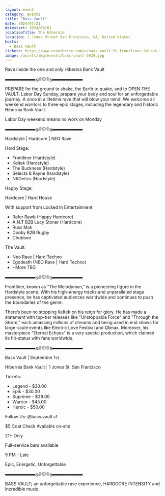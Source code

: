 ```yaml
---
layout: event
category: events
title: "Bass Vault"
date: 2024/07/21
datestart: 2024/09/01
locationTitle: The Hibernia
location: 1 Jones Street San Francisco, CA, United States
hosts:
  - Bass Vault
tickets: https://www.eventbrite.com/e/bass-vault-ft-frontliner-keltek-tickets-947591470597
image: /assets/img/events/bass-vault-2024.jpg
---
```


Rave inside the one and only Hibernia Bank Vault

▬▬▬▬▬▬▬ஜ۩۞۩ஜ▬▬▬▬▬▬▬

PREPARE for the ground to shake, the Earth to quake, and to OPEN THE VAULT. Labor Day Sunday, prepare your body and soul for an unforgettable journey. A once in a lifetime rave that will blow your mind. We welcome all weekend warriors to three epic stages, including the legendary and historic Hibernia Bank Vault.

Labor Day weekend means no work on Monday

▬▬▬▬▬▬▬ஜ۩۞۩ஜ▬▬▬▬▬▬▬

Hardstyle | Hardcore | NEO Rave

Hard Stage:

- Frontliner (Hardstyle)
- Keltek (Hardstyle)
- The Buckness (Hardstyle)
- Selecta & Rayne (Hardstyle)
- NRGetics (Hardstyle)

Happy Stage:

Hardcore | Hard House

With support from Locked In Entertainment

- Rafer Rawb (Happy Hardcore)
- A.N.T B2B Lucy Stoner (Hardcore)
- Russ Mak
- Dooby B2B Rugby
- Chubbee

The Vault:

- Neo Rave | Hard Techno
- Egodeath (NEO Rave | Hard Techno)
- +More TBD

▬▬▬▬▬▬▬ஜ۩۞۩ஜ▬▬▬▬▬▬▬

Frontliner, known as "The Melodyman," is a pioneering figure in the Hardstyle scene. With his high-energy tracks and unparalleled stage presence, he has captivated audiences worldwide and continues to push the boundaries of the genre.

There’s been no stopping Keltek on his reign for glory. He has made a statement with top-tier releases like "Unstoppable Force" and "Through the Storm," each amassing millions of streams and being used in end shows for large-scale events like Electric Love Festival and Qlimax. Moreover, his masterpiece "Eternal Echoes" is a very special production, which claimed its hit-status with fans worldwide.

▬▬▬▬▬▬▬ஜ۩۞۩ஜ▬▬▬▬▬▬▬

Bass Vault | September 1st

Hibernia Bank Vault | 1 Jones St, San Francisco

Tickets:

- Legend - $20.00
- Epik - $30.00
- Supreme - $38.00
- Warrior - $45.00
- Heroic - $50.00

Follow Us: @bass.vault.sf

$5 Coat Check Available on-site

21+ Only

Full-service bars available

9 PM - Late

Epic, Energetic, Unforgettable

▬▬▬▬▬▬▬ஜ۩۞۩ஜ▬▬▬▬▬▬▬

BASS VAULT; an unforgettable rave experience, HARDCORE INTENSITY and incredible music.